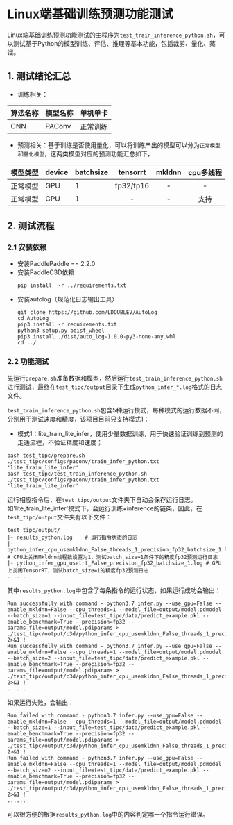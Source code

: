 # Linux端基础训练预测功能测试

Linux端基础训练预测功能测试的主程序为`test_train_inference_python.sh`，可以测试基于Python的模型训练、评估、推理等基本功能，包括裁剪、量化、蒸馏。

## 1. 测试结论汇总

- 训练相关：

| 算法名称 | 模型名称   | 单机单卡 |
|  :----  |:-------|    :----  |
|  CNN  | PAConv | 正常训练 |


- 预测相关：基于训练是否使用量化，可以将训练产出的模型可以分为`正常模型`和`量化模型`，这两类模型对应的预测功能汇总如下，

| 模型类型 |device | batchsize | tensorrt  | mkldnn | cpu多线程 |
|  ----   |  ---- |   ----   |:---------:|   :----:   |  :----:  |
| 正常模型 | GPU | 1 | fp32/fp16 | - | - |
| 正常模型 | CPU | 1 |     -     | - | 支持 |


## 2. 测试流程


### 2.1 安装依赖
- 安装PaddlePaddle == 2.2.0
- 安装PaddleC3D依赖
    ```
    pip install  -r ../requirements.txt
    ```
- 安装autolog（规范化日志输出工具）
    ```
    git clone https://github.com/LDOUBLEV/AutoLog
    cd AutoLog
    pip3 install -r requirements.txt
    python3 setup.py bdist_wheel
    pip3 install ./dist/auto_log-1.0.0-py3-none-any.whl
    cd ../
    ```


### 2.2 功能测试
先运行`prepare.sh`准备数据和模型，然后运行`test_train_inference_python.sh`进行测试，最终在```test_tipc/output```目录下生成`python_infer_*.log`格式的日志文件。


`test_train_inference_python.sh`包含5种运行模式，每种模式的运行数据不同，分别用于测试速度和精度，该项目目前只支持模式1：

- 模式1：lite_train_lite_infer，使用少量数据训练，用于快速验证训练到预测的走通流程，不验证精度和速度；
```shell
bash test_tipc/prepare.sh ./test_tipc/configs/paconv/train_infer_python.txt 'lite_train_lite_infer'
bash test_tipc/test_train_inference_python.sh ./test_tipc/configs/paconv/train_infer_python.txt 'lite_train_lite_infer'
```

运行相应指令后，在`test_tipc/output`文件夹下自动会保存运行日志。如'lite_train_lite_infer'模式下，会运行训练+inference的链条，因此，在`test_tipc/output`文件夹有以下文件：
```
test_tipc/output/
|- results_python.log    # 运行指令状态的日志
|- python_infer_cpu_usemkldnn_False_threads_1_precision_fp32_batchsize_1.log  # CPU上关闭Mkldnn线程数设置为1，测试batch_size=1条件下的精度fp32预测运行日志
|- python_infer_gpu_usetrt_False_precision_fp32_batchsize_1.log # GPU上关闭TensorRT，测试batch_size=1的精度fp32预测日志
......
```

其中`results_python.log`中包含了每条指令的运行状态，如果运行成功会输出：
```
Run successfully with command - python3.7 infer.py --use_gpu=False --enable_mkldnn=False --cpu_threads=1 --model_file=output/model.pdmodel --batch_size=1 --input_file=test_tipc/data/predict_example.pkl --enable_benchmark=True --precision=fp32 --params_file=output/model.pdiparams > ./test_tipc/output/c3d/python_infer_cpu_usemkldnn_False_threads_1_precision_fp32_batchsize_1.log 2>&1 !
Run successfully with command - python3.7 infer.py --use_gpu=False --enable_mkldnn=False --cpu_threads=1 --model_file=output/model.pdmodel --batch_size=2 --input_file=test_tipc/data/predict_example.pkl --enable_benchmark=True --precision=fp32 --params_file=output/model.pdiparams > ./test_tipc/output/c3d/python_infer_cpu_usemkldnn_False_threads_1_precision_fp32_batchsize_2.log 2>&1 !  
......
```
如果运行失败，会输出：
```
Run failed with command - python3.7 infer.py --use_gpu=False --enable_mkldnn=False --cpu_threads=1 --model_file=output/model.pdmodel --batch_size=1 --input_file=test_tipc/data/predict_example.pkl --enable_benchmark=True --precision=fp32 --params_file=output/model.pdiparams > ./test_tipc/output/c3d/python_infer_cpu_usemkldnn_False_threads_1_precision_fp32_batchsize_1.log 2>&1 !
Run failed with command - python3.7 infer.py --use_gpu=False --enable_mkldnn=False --cpu_threads=1 --model_file=output/model.pdmodel --batch_size=2 --input_file=test_tipc/data/predict_example.pkl --enable_benchmark=True --precision=fp32 --params_file=output/model.pdiparams > ./test_tipc/output/c3d/python_infer_cpu_usemkldnn_False_threads_1_precision_fp32_batchsize_2.log 2>&1 !  
......
```
可以很方便的根据`results_python.log`中的内容判定哪一个指令运行错误。
